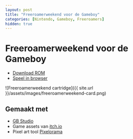 ```yaml
---
layout: post
title: "Freeroamerweekend voor de Gameboy"
categories: [Nintendo, Gameboy, Freeroamers]
hidden: true
---
```


# Freeroamerweekend voor de Gameboy

- [Download ROM]()
- [Speel in browser](https://freeroamerweekend.davidduyff.nl)

![Freeroamerweekend cartridge]({{ site.url }}/assets/images/freeroamerweekend-card.png)


## Gemaakt met
- [GB Studio](https://www.gbstudio.dev/)
- Game assets van [itch.io](https://itch.io/game-assets)
- Pixel art tool [Pixelorama](https://orama-interactive.itch.io/pixelorama)
  
